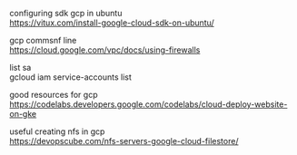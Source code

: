 configuring sdk gcp in ubuntu \
https://vitux.com/install-google-cloud-sdk-on-ubuntu/

gcp commsnf line \
https://cloud.google.com/vpc/docs/using-firewalls


list sa \
gcloud iam service-accounts list


good resources for gcp \
https://codelabs.developers.google.com/codelabs/cloud-deploy-website-on-gke

useful creating nfs in gcp \
https://devopscube.com/nfs-servers-google-cloud-filestore/
